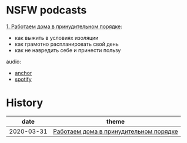 # NSFW podcasts

[1. Работаем дома в принудительном порядке](episodes/01.md):

* как выжить в условиях изоляции
* как грамотно распланировать свой день
* как не навредить себе и принести пользу

audio:

* [anchor](https://anchor.fm/aleksei-sharapov/episodes/NSFW-Isolation-Health-WorkLifeBalance-ec6hk2)
* [spotify](https://open.spotify.com/show/6z6YwY3iwbxoA8oJKJqTtM)

# History

| date       | theme        |
|------------|--------------|
| 2020-03-31 | [Работаем дома в принудительном порядке](episodes/01.md) |